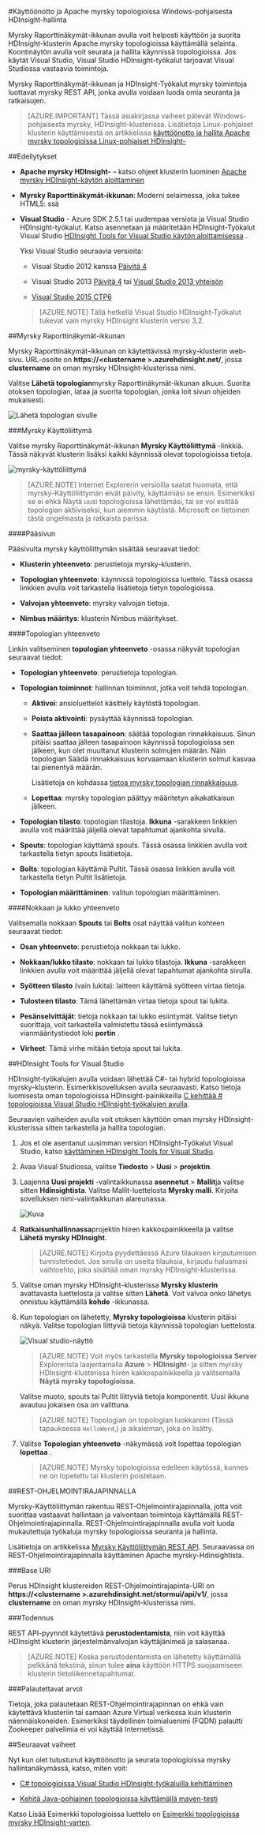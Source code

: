 <properties
   pageTitle="Ottaa käyttöön ja hallita Apache myrsky topologioissa HDInsight | Microsoft Azure"
   description="Opettele käyttöön, seurata ja hallita Apache myrsky topologioissa myrsky Raporttinäkymät-ikkunan käyttäminen Hdinsightista. Visual Studio Hadoop työkaluilla."
   services="hdinsight"
   documentationCenter=""
   authors="Blackmist"
   manager="jhubbard"
   editor="cgronlun"
    tags="azure-portal"/>

<tags
   ms.service="hdinsight"
   ms.devlang="java"
   ms.topic="article"
   ms.tgt_pltfrm="na"
   ms.workload="big-data"
   ms.date="10/11/2016"
   ms.author="larryfr"/>

#<a name="deploy-and-manage-apache-storm-topologies-on-windows-based-hdinsight"></a>Käyttöönotto ja Apache myrsky topologioissa Windows-pohjaisesta HDInsight-hallinta

Myrsky Raporttinäkymät-ikkunan avulla voit helposti käyttöön ja suorita HDInsight-klusterin Apache myrsky topologioissa käyttämällä selainta. Koontinäytön avulla voit seurata ja hallita käynnissä topologioissa. Jos käytät Visual Studio, Visual Studio HDInsight-työkalut tarjoavat Visual Studiossa vastaavia toimintoja.

Myrsky Raporttinäkymät-ikkunan ja HDInsight-Työkalut myrsky toimintoja luottavat myrsky REST API, jonka avulla voidaan luoda omia seuranta ja ratkaisujen.

> [AZURE.IMPORTANT] Tässä asiakirjassa vaiheet pätevät Windows-pohjaisesta myrsky, HDInsight-klusterissa. Lisätietoja Linux-pohjaiset klusterin käyttämisestä on artikkelissa [käyttöönotto ja hallita Apache myrsky topologioissa Linux-pohjaiset HDInsight-](hdinsight-storm-deploy-monitor-topology-linux.md)

##<a name="prerequisites"></a>Edellytykset

* **Apache myrsky HDInsight-** – katso ohjeet klusterin luominen <a href="../hdinsight-storm-getting-started/" target="_blank">Apache myrsky HDInsight-käytön aloittaminen</a>

* **Myrsky Raporttinäkymät-ikkunan**: Moderni selaimessa, joka tukee HTML5: ssä

* **Visual Studio** - Azure SDK 2.5.1 tai uudempaa versiota ja Visual Studio HDInsight-työkalut. Katso asennetaan ja määritetään HDInsight-Työkalut Visual Studio <a href="../hdinsight-hadoop-visual-studio-tools-get-started/" target="_blank">HDInsight Tools for Visual Studio käytön aloittamisessa</a> .

    Yksi Visual Studio seuraavia versioita:

    * Visual Studio 2012 kanssa <a href="http://www.microsoft.com/download/details.aspx?id=39305" target="_blank">Päivitä 4</a>

    * Visual Studio 2013 <a href="http://www.microsoft.com/download/details.aspx?id=44921" target="_blank">Päivitä 4</a> tai <a href="http://go.microsoft.com/fwlink/?LinkId=517284" target="_blank">Visual Studio 2013 yhteisön</a>

    * <a href="http://visualstudio.com/downloads/visual-studio-2015-ctp-vs" target="_blank">Visual Studio 2015 CTP6</a>

    > [AZURE.NOTE] Tällä hetkellä Visual Studio HDInsight-Työkalut tukevat vain myrsky HDInsight klusterin versio 3,2.

##<a name="storm-dashboard"></a>Myrsky Raporttinäkymät-ikkunan

Myrsky Raporttinäkymät-ikkunan on käytettävissä myrsky-klusterin web-sivu. URL-osoite on **https://&lt;clustername >.azurehdinsight.net/**, jossa **clustername** on oman myrsky HDInsight-klusterissa nimi.

Valitse **Lähetä topologian**myrsky Raporttinäkymät-ikkunan alkuun. Suorita otoksen topologian, lataa ja suorita topologian, jonka loit sivun ohjeiden mukaisesti.

![Lähetä topologian sivulle][storm-dashboard-submit]

###<a name="storm-ui"></a>Myrsky Käyttöliittymä

Valitse myrsky Raporttinäkymät-ikkunan **Myrsky Käyttöliittymä** -linkkiä. Tässä näkyvät klusterin lisäksi kaikki käynnissä olevat topologioissa tietoja.

![myrsky-käyttöliittymä][storm-dashboard-ui]

> [AZURE.NOTE] Internet Explorerin versioilla saatat huomata, että myrsky-Käyttöliittymän eivät päivity, käyttämiäsi se ensin. Esimerkiksi se ei ehkä Näytä uusi topologioissa lähettämäsi, tai se voi esittää topologian aktiiviseksi, kun aiemmin käytöstä. Microsoft on tietoinen tästä ongelmasta ja ratkaista parissa.

####<a name="main-page"></a>Pääsivun

Pääsivulta myrsky käyttöliittymän sisältää seuraavat tiedot:

* **Klusterin yhteenveto**: perustietoja myrsky-klusterin.

* **Topologian yhteenveto**: käynnissä topologioissa luettelo. Tässä osassa linkkien avulla voit tarkastella lisätietoja tietyn topologioissa.

* **Valvojan yhteenveto**: myrsky valvojan tietoja.

* **Nimbus määritys**: klusterin Nimbus määritykset.

####<a name="topology-summary"></a>Topologian yhteenveto

Linkin valitseminen **topologian yhteenveto** -osassa näkyvät topologian seuraavat tiedot:

* **Topologian yhteenveto**: perustietoja topologian.

* **Topologian toiminnot**: hallinnan toiminnot, jotka voit tehdä topologian.

    * **Aktivoi**: ansioluettelot käsittely käytöstä topologian.

    * **Poista aktivointi**: pysäyttää käynnissä topologian.

    * **Saattaa jälleen tasapainoon**: säätää topologian rinnakkaisuus. Sinun pitäisi saattaa jälleen tasapainoon käynnissä topologioissa sen jälkeen, kun olet muuttanut klusterin solmujen määrän. Näin topologian Säädä rinnakkaisuus korvaamaan klusterin solmut kasvaa tai pienentyä määrän.

        Lisätietoja on kohdassa <a href="http://storm.apache.org/documentation/Understanding-the-parallelism-of-a-Storm-topology.html" target="_blank">tietoa myrsky topologian rinnakkaisuus</a>.

    * **Lopettaa**: myrsky topologian päättyy määritetyn aikakatkaisun jälkeen.

* **Topologian tilasto**: topologian tilastoja. **Ikkuna** -sarakkeen linkkien avulla voit määrittää jäljellä olevat tapahtumat ajankohta sivulla.

* **Spouts**: topologian käyttämä spouts. Tässä osassa linkkien avulla voit tarkastella tietyn spouts lisätietoja.

* **Bolts**: topologian käyttämä Pultit. Tässä osassa linkkien avulla voit tarkastella tietyn Pultit lisätietoja.

* **Topologian määrittäminen**: valitun topologian määrittäminen.

####<a name="spout-and-bolt-summary"></a>Nokkaan ja lukko yhteenveto

Valitsemalla nokkaan **Spouts** tai **Bolts** osat näyttää valitun kohteen seuraavat tiedot:

* **Osan yhteenveto**: perustietoja nokkaan tai lukko.

* **Nokkaan/lukko tilasto**: nokkaan tai lukko tilastoja. **Ikkuna** -sarakkeen linkkien avulla voit määrittää jäljellä olevat tapahtumat ajankohta sivulla.

* **Syötteen tilasto** (vain lukita): laitteen käyttämä syötteen virtaa tietoja.

* **Tulosteen tilasto**: Tämä lähettämän virtaa tietoja spout tai lukita.

* **Pesänselvittäjät**: tietoja nokkaan tai lukko esiintymät. Valitse tietyn suorittaja, voit tarkastella valmistettu tässä esiintymässä vianmääritystiedot loki **portin** .

* **Virheet**: Tämä virhe mitään tietoja spout tai lukita.

##<a name="hdinsight-tools-for-visual-studio"></a>HDInsight Tools for Visual Studio

HDInsight-työkalujen avulla voidaan lähettää C#- tai hybrid topologioissa myrsky-klusterin. Esimerkkisovelluksen avulla seuraavasti. Katso tietoja luomisesta oman topologioissa HDInsight-painikkeilla [C kehittää # topologioissa Visual Studio HDInsight-työkalujen avulla](hdinsight-storm-develop-csharp-visual-studio-topology.md).

Seuraavien vaiheiden avulla voit otoksen käyttöön oman myrsky HDInsight-klusterissa sitten tarkastella ja hallita topologian.

1. Jos et ole asentanut uusimman version HDInsight-Työkalut Visual Studio, katso <a href="../hdinsight-hadoop-visual-studio-tools-get-started/" target="_blank">käyttäminen HDInsight Tools for Visual Studio</a>.

2. Avaa Visual Studiossa, valitse **Tiedosto** > **Uusi** > **projektin**.

3. Laajenna **Uusi projekti** -valintaikkunassa **asennetut** > **Mallit**ja valitse sitten **Hdinsightista**. Valitse Mallit-luettelosta **Myrsky malli**. Kirjoita sovelluksen nimi-valintaikkunan alareunassa.

    ![Kuva](./media/hdinsight-storm-deploy-monitor-topology/sample.png)

1. **Ratkaisunhallinnassa**projektin hiiren kakkospainikkeella ja valitse **Lähetä myrsky HDInsight**.

    > [AZURE.NOTE] Kirjoita pyydettäessä Azure tilauksen kirjautumisen tunnistetiedot. Jos sinulla on useita tilauksia, kirjaudu haluamasi vaihtoehto, joka sisältää oman myrsky HDInsight-klusterissa.

2. Valitse oman myrsky HDInsight-klusterissa **Myrsky klusterin** avattavasta luettelosta ja valitse sitten **Lähetä**. Voit valvoa onko lähetys onnistuu käyttämällä **kohde** -ikkunassa.

3. Kun topologian on lähetetty, **Myrsky topologioissa** klusterin pitäisi näkyä. Valitse topologian liittyviä tietoja käynnissä topologian luettelosta.

    ![Visual studio-näyttö](./media/hdinsight-storm-deploy-monitor-topology/vsmonitor.png)

    > [AZURE.NOTE] Voit myös tarkastella **Myrsky topologioissa** **Server** Explorerista laajentamalla **Azure** > **HDInsight**- ja sitten myrsky HDInsight-klusterissa hiiren kakkospainikkeella ja valitsemalla **Näytä myrsky topologioissa**.

    Valitse muoto, spouts tai Pultit liittyviä tietoja komponentit. Uusi ikkuna avautuu jokaisen osa on valittuna.
    
    > [AZURE.NOTE] Topologian on topologian luokkanimi (Tässä tapauksessa `HelloWord`,) ja aikaleiman, joka on lisätty.

4. Valitse **Topologian yhteenveto** -näkymässä voit lopettaa topologian **lopettaa** .

    > [AZURE.NOTE] Myrsky topologioissa edelleen käytössä, kunnes ne on lopetettu tai klusterin poistetaan.

##<a name="rest-api"></a>REST-OHJELMOINTIRAJAPINNALLA

Myrsky-Käyttöliittymän rakentuu REST-Ohjelmointirajapinnalla, jotta voit suorittaa vastaavat hallintaan ja valvontaan toimintoja käyttämällä REST-Ohjelmointirajapinnalla. REST-Ohjelmointirajapinnalla avulla voit luoda mukautettuja työkaluja myrsky topologioissa seuranta ja hallinta.

Lisätietoja on artikkelissa [Myrsky Käyttöliittymän REST API](https://github.com/apache/storm/blob/0.9.3-branch/STORM-UI-REST-API.md). Seuraavassa on REST-Ohjelmointirajapinnalla käyttäminen Apache myrsky-Hdinsightista.

###<a name="base-uri"></a>Base URI

Perus HDInsight klustereiden REST-Ohjelmointirajapinta-URI on **https://&lt;clustername >.azurehdinsight.net/stormui/api/v1/**, jossa **clustername** on oman myrsky HDInsight-klusterissa nimi.

###<a name="authentication"></a>Todennus

REST API-pyynnöt käytettävä **perustodentamista**, niin voit käyttää HDInsight klusterin järjestelmänvalvojan käyttäjänimeä ja salasanaa.

> [AZURE.NOTE] Koska perustodentamista on lähetetty käyttämällä pelkkänä tekstinä, sinun tulee **aina** käyttöön HTTPS suojaamiseen klusterin tietoliikennetapahtumat.

###<a name="return-values"></a>Palautettavat arvot

Tietoja, joka palautetaan REST-Ohjelmointirajapinnan on ehkä vain käytettävä klusteriin tai samaan Azure Virtual verkossa kuin klusterin näennäiskoneiden. Esimerkiksi täydellinen toimialuenimi (FQDN) palautti Zookeeper palvelimia ei voi käyttää Internetissä.

##<a name="next-steps"></a>Seuraavat vaiheet

Nyt kun olet tutustunut käyttöönotto ja seurata topologioissa myrsky hallintanäkymässä, katso, miten voit:

* [C# topologioissa Visual Studio HDInsight-työkaluilla kehittäminen](hdinsight-storm-develop-csharp-visual-studio-topology.md)

* [Kehitä Java-pohjainen topologioissa käyttämällä maven-testi](hdinsight-storm-develop-java-topology.md)

Katso Lisää Esimerkki topologioissa luettelo on [Esimerkki topologioissa myrsky HDInsight-varten](hdinsight-storm-example-topology.md).

[hdinsight-dashboard]: ./media/hdinsight-storm-deploy-monitor-topology/dashboard-link.png
[storm-dashboard-submit]: ./media/hdinsight-storm-deploy-monitor-topology/submit.png
[storm-dashboard-ui]: ./media/hdinsight-storm-deploy-monitor-topology/storm-ui-summary.png
